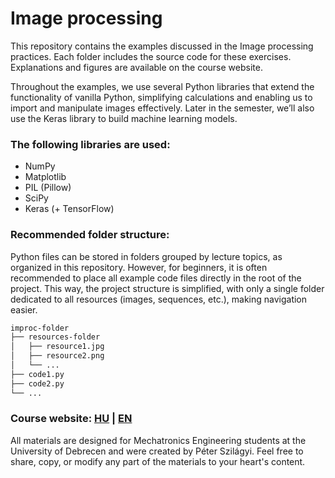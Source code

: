 # Image processing

This repository contains the examples discussed in the Image processing practices. Each folder includes the source code for these exercises. Explanations and figures are available on the course website.

Throughout the examples, we use several Python libraries that extend the functionality of vanilla Python, simplifying calculations and enabling us to import and manipulate images effectively. Later in the semester, we’ll also use the Keras library to build machine learning models.

### The following libraries are used:
- NumPy
- Matplotlib
- PIL (Pillow)
- SciPy
- Keras (+ TensorFlow)

### Recommended folder structure:

Python files can be stored in folders grouped by lecture topics, as organized in this repository. However, for beginners, it is often recommended to place all example code files directly in the root of the project. This way, the project structure is simplified, with only a single folder dedicated to all resources (images, sequences, etc.), making navigation easier.

```bash
improc-folder
├── resources-folder
│   ├── resource1.jpg
│   ├── resource2.png
│   └── ...
├── code1.py
├── code2.py
└── ...
```

### Course website: [HU](https://szilagyipeti.hu/imgproc/content.html) | [EN](https://szilagyipeti.hu/imgproc/content-en.html)

All materials are designed for Mechatronics Engineering students at the University of Debrecen and were created by Péter Szilágyi. Feel free to share, copy, or modify any part of the materials to your heart's content.
